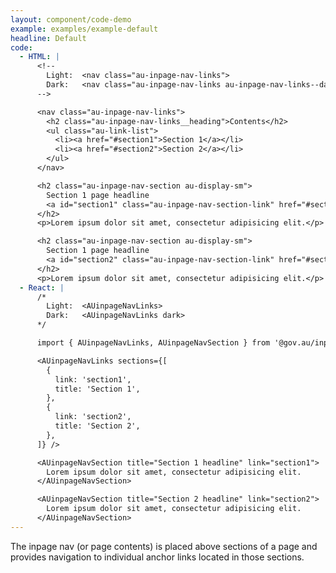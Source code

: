 ```yaml
---
layout: component/code-demo
example: examples/example-default
headline: Default
code:
  - HTML: |
      <!--
        Light:  <nav class="au-inpage-nav-links">
        Dark:   <nav class="au-inpage-nav-links au-inpage-nav-links--dark">
      -->

      <nav class="au-inpage-nav-links">
        <h2 class="au-inpage-nav-links__heading">Contents</h2>
        <ul class="au-link-list">
          <li><a href="#section1">Section 1</a></li>
          <li><a href="#section2">Section 2</a></li>
        </ul>
      </nav>

      <h2 class="au-inpage-nav-section au-display-sm">
        Section 1 page headline
        <a id="section1" class="au-inpage-nav-section-link" href="#section1">Link to section</a>
      </h2>
      <p>Lorem ipsum dolor sit amet, consectetur adipisicing elit.</p>

      <h2 class="au-inpage-nav-section au-display-sm">
        Section 1 page headline
        <a id="section2" class="au-inpage-nav-section-link" href="#section1">Link to section</a>
      </h2>
      <p>Lorem ipsum dolor sit amet, consectetur adipisicing elit.</p>
  - React: |
      /*
        Light:  <AUinpageNavLinks>
        Dark:   <AUinpageNavLinks dark>
      */

      import { AUinpageNavLinks, AUinpageNavSection } from '@gov.au/inpage-nav';

      <AUinpageNavLinks sections={[
        {
          link: 'section1',
          title: 'Section 1',
        },
        {
          link: 'section2',
          title: 'Section 2',
        },
      ]} />

      <AUinpageNavSection title="Section 1 headline" link="section1">
        Lorem ipsum dolor sit amet, consectetur adipisicing elit.
      </AUinpageNavSection>

      <AUinpageNavSection title="Section 2 headline" link="section2">
        Lorem ipsum dolor sit amet, consectetur adipisicing elit.
      </AUinpageNavSection>
---
```


The inpage nav (or page contents) is placed above sections of a page and
provides navigation to individual anchor links located in those sections.

